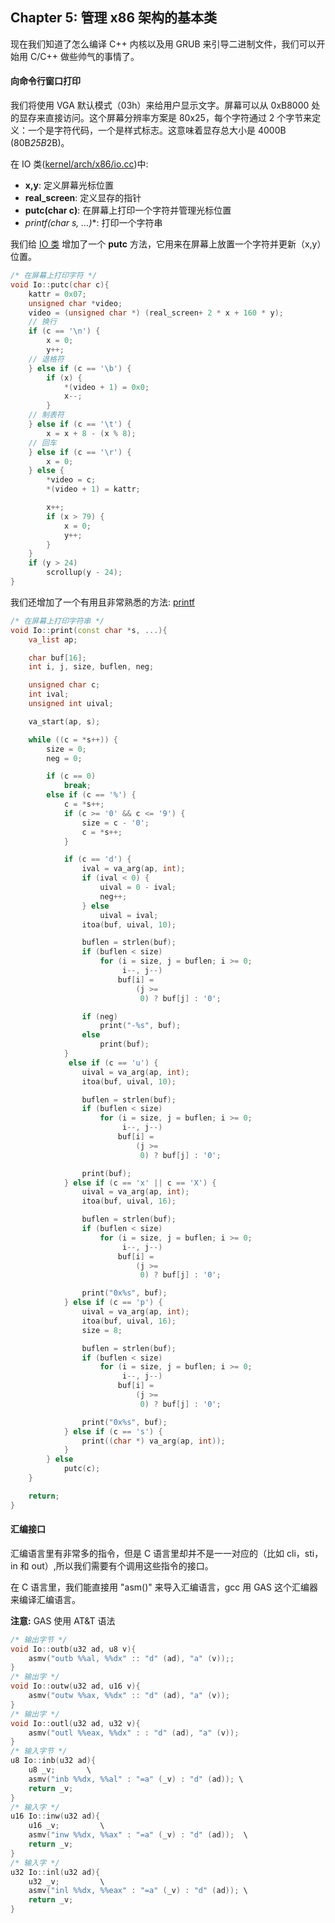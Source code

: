 ## Chapter 5: 管理 x86 架构的基本类

现在我们知道了怎么编译 C++ 内核以及用 GRUB 来引导二进制文件，我们可以开始用 C/C++ 做些帅气的事情了。

#### 向命令行窗口打印

我们将使用 VGA 默认模式（03h）来给用户显示文字。屏幕可以从 0xB8000 处的显存来直接访问。这个屏幕分辨率方案是 80x25，每个字符通过 2 个字节来定义：一个是字符代码，一个是样式标志。这意味着显存总大小是 4000B (80B*25B*2B)。

在 IO 类([kernel/arch/x86/io.cc](https://github.com/ningskyer/How-to-Make-a-Computer-Operating-System/blob/master/src/kernel/arch/x86/io.cc))中:
* **x,y**: 定义屏幕光标位置
* **real_screen**: 定义显存的指针
* **putc(char c)**: 在屏幕上打印一个字符并管理光标位置
* **printf(char* s, ...)**: 打印一个字符串

我们给 [IO 类](https://github.com/ningskyer/How-to-Make-a-Computer-Operating-System/blob/master/src/kernel/arch/x86/io.cc) 增加了一个 **putc** 方法，它用来在屏幕上放置一个字符并更新（x,y）位置。

```cpp
/* 在屏幕上打印字符 */
void Io::putc(char c){
	kattr = 0x07;
	unsigned char *video;
	video = (unsigned char *) (real_screen+ 2 * x + 160 * y);
	// 换行
	if (c == '\n') {
		x = 0;
		y++;
	// 退格符
	} else if (c == '\b') {
		if (x) {
			*(video + 1) = 0x0;
			x--;
		}
	// 制表符
	} else if (c == '\t') {
		x = x + 8 - (x % 8);
	// 回车
	} else if (c == '\r') {
		x = 0;
	} else {
		*video = c;
		*(video + 1) = kattr;

		x++;
		if (x > 79) {
			x = 0;
			y++;
		}
	}
	if (y > 24)
		scrollup(y - 24);
}
```

我们还增加了一个有用且非常熟悉的方法: [printf](https://github.com/ningskyer/How-to-Make-a-Computer-Operating-System/blob/master/src/kernel/arch/x86/io.cc#L155)

```cpp
/* 在屏幕上打印字符串 */
void Io::print(const char *s, ...){
	va_list ap;

	char buf[16];
	int i, j, size, buflen, neg;

	unsigned char c;
	int ival;
	unsigned int uival;

	va_start(ap, s);

	while ((c = *s++)) {
		size = 0;
		neg = 0;

		if (c == 0)
			break;
		else if (c == '%') {
			c = *s++;
			if (c >= '0' && c <= '9') {
				size = c - '0';
				c = *s++;
			}

			if (c == 'd') {
				ival = va_arg(ap, int);
				if (ival < 0) {
					uival = 0 - ival;
					neg++;
				} else
					uival = ival;
				itoa(buf, uival, 10);

				buflen = strlen(buf);
				if (buflen < size)
					for (i = size, j = buflen; i >= 0;
					     i--, j--)
						buf[i] =
						    (j >=
						     0) ? buf[j] : '0';

				if (neg)
					print("-%s", buf);
				else
					print(buf);
			}
			 else if (c == 'u') {
				uival = va_arg(ap, int);
				itoa(buf, uival, 10);

				buflen = strlen(buf);
				if (buflen < size)
					for (i = size, j = buflen; i >= 0;
					     i--, j--)
						buf[i] =
						    (j >=
						     0) ? buf[j] : '0';

				print(buf);
			} else if (c == 'x' || c == 'X') {
				uival = va_arg(ap, int);
				itoa(buf, uival, 16);

				buflen = strlen(buf);
				if (buflen < size)
					for (i = size, j = buflen; i >= 0;
					     i--, j--)
						buf[i] =
						    (j >=
						     0) ? buf[j] : '0';

				print("0x%s", buf);
			} else if (c == 'p') {
				uival = va_arg(ap, int);
				itoa(buf, uival, 16);
				size = 8;

				buflen = strlen(buf);
				if (buflen < size)
					for (i = size, j = buflen; i >= 0;
					     i--, j--)
						buf[i] =
						    (j >=
						     0) ? buf[j] : '0';

				print("0x%s", buf);
			} else if (c == 's') {
				print((char *) va_arg(ap, int));
			}
		} else
			putc(c);
	}

	return;
}
```

#### 汇编接口

汇编语言里有非常多的指令，但是 C 语言里却并不是一一对应的（比如 cli，sti，in 和 out）,所以我们需要有个调用这些指令的接口。

在 C 语言里，我们能直接用 "asm()" 来导入汇编语言，gcc 用 GAS 这个汇编器来编译汇编语言。

**注意:** GAS 使用 AT&T 语法

```cpp
/* 输出字节 */
void Io::outb(u32 ad, u8 v){
	asmv("outb %%al, %%dx" :: "d" (ad), "a" (v));;
}
/* 输出字 */
void Io::outw(u32 ad, u16 v){
	asmv("outw %%ax, %%dx" :: "d" (ad), "a" (v));
}
/* 输出字 */
void Io::outl(u32 ad, u32 v){
	asmv("outl %%eax, %%dx" : : "d" (ad), "a" (v));
}
/* 输入字节 */
u8 Io::inb(u32 ad){
	u8 _v;       \
	asmv("inb %%dx, %%al" : "=a" (_v) : "d" (ad)); \
	return _v;
}
/* 输入字 */
u16	Io::inw(u32 ad){
	u16 _v;			\
	asmv("inw %%dx, %%ax" : "=a" (_v) : "d" (ad));	\
	return _v;
}
/* 输入字 */
u32	Io::inl(u32 ad){
	u32 _v;			\
	asmv("inl %%dx, %%eax" : "=a" (_v) : "d" (ad));	\
	return _v;
}
```
